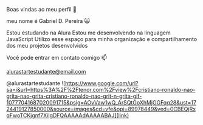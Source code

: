 Boas vindas ao meu perfil 🤫 

meu nome é Gabriel D. Pereira 🙀

Estou estudando na Alura
Estou me desenvolvendo na linguagem JavaScript
Utilizo esse espaço para minha organização e compartilhamento dos meu projetos desenvolvidos

Você pode entrar em contato comigo 📫

alurastartestudante@email.com

@alurastartestudante
![https://www.google.com/url?sa=i&url=https%3A%2F%2Ftenor.com%2Fview%2Fcristiano-ronaldo-nao-grita-nao-grita-cristiano-ronaldo-nao-grit-n-grita-gif-10777041687020091715&psig=AOvVaw1wQ_ArSQtGoXhMjGGFqq28&ust=1724419127850000&source=images&cd=vfe&opi=89978449&ved=0CBEQjRxqFwoTCKjgnf7XiIgDFQAAAAAdAAAAABAJ](link)
